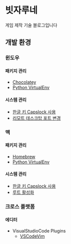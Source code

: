 # 빗자루네 

게임 제작 기술 블로그입니다

## 개발 환경

### 윈도우

#### 패키지 관리

* [Chocolatey](./windows_choco.md)
* [Python VirtualEnv](./windows_python_virtualenv.md)

#### 시스템 관리

* [한글 키 Capslock 사용](./windows_hangul_key_capslock.md)
* [리모트 데스크탑 포트 변경](./windows_remote_desktop_port.md)

### 맥

#### 패키지 관리

* [Homebrew](./mac_homebrew.md)
* [Python VirtualEnv](./mac_python_virtualenv.md)

#### 시스템 관리

* [한글 키 Capslock 사용](./mac_hangul_key_capslock.md)
* [루트 활성화](./mac_root_enable.md)

### 크로스 플랫폼

#### 에디터

* VisualStudioCode Plugins
    * [VSCodeVim](./vscode_plugin_vim.md)
